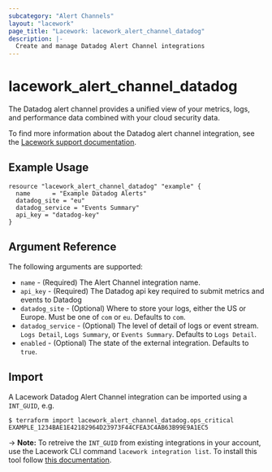 ```yaml
---
subcategory: "Alert Channels"
layout: "lacework"
page_title: "Lacework: lacework_alert_channel_datadog"
description: |-
  Create and manage Datadog Alert Channel integrations
---
```


# lacework\_alert\_channel\_datadog

The Datadog alert channel provides a unified view of your metrics, logs, and performance data combined with your cloud security data.

To find more information about the Datadog alert channel integration, see the [Lacework support documentation](https://support.lacework.com/hc/en-us/articles/360036989953-Datadog).

## Example Usage

```hcl
resource "lacework_alert_channel_datadog" "example" {
  name      = "Example Datadog Alerts"
  datadog_site = "eu"
  datadog_service = "Events Summary"
  api_key = "datadog-key"
}
```

## Argument Reference

The following arguments are supported:

* `name` - (Required) The Alert Channel integration name.
* `api_key` - (Required) The Datadog api key required to submit metrics and events to Datadog
* `datadog_site` - (Optional) Where to store your logs, either the US or Europe. Must be one of `com` or `eu`. Defaults to `com`.
* `datadog_service` - (Optional) The level of detail of logs or event stream.  `Logs Detail`, `Logs Summary`, or `Events Summary`. Defaults to `Logs Detail`.
* `enabled` - (Optional) The state of the external integration. Defaults to `true`.

## Import

A Lacework Datadog Alert Channel integration can be imported using a `INT_GUID`, e.g.

```
$ terraform import lacework_alert_channel_datadog.ops_critical EXAMPLE_1234BAE1E42182964D23973F44CFEA3C4AB63B99E9A1EC5
```
-> **Note:** To retreive the `INT_GUID` from existing integrations in your account, use the
	Lacework CLI command `lacework integration list`. To install this tool follow
	[this documentation](https://github.com/lacework/go-sdk/wiki/CLI-Documentation#installation).
